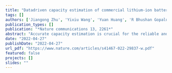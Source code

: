 ```yaml
---
title: "Datadriven capacity estimation of commercial lithium-ion batteries from voltage relaxation"
tags: []
authors: ['Jiangong Zhu', 'Yixiu Wang', 'Yuan Huang', 'R Bhushan Gopaluni', 'Yankai Cao', 'Michael Heere', 'Martin J Mühlbauer', 'Liuda Mereacre', 'Haifeng Dai', 'Xinhua Liu', 'Anatoliy Senyshyn', 'Xuezhe Wei', 'Michael Knapp', 'Helmut Ehrenberg']
publication_types: []
publication: "*Nature communications 13, 2261*"
abstract: "Accurate capacity estimation is crucial for the reliable and safe operation of lithium-ion batteries. In particular, exploiting the relaxation voltage curve features could enable battery capacity estimation without additional cycling information. Here, we report the study of three datasets comprising 130 commercial lithium-ion cells cycled under various conditions to evaluate the capacity estimation approach. One dataset is collected for model building from batteries with LiNi0.86Co0.11Al0.03O2-based positive electrodes. The other two datasets, used for validation, are obtained from batteries with LiNi0.83Co0.11Mn0.07O2-based positive electrodes and batteries with the blend of Li(NiCoMn)O2 - Li(NiCoAl)O2 positive electrodes. Base models that use machine learning methods are employed to estimate the battery capacity using features derived from the relaxation voltage profiles. The best model achieves a root-mean-square error of 1.1% for the dataset used for the model building. A transfer learning model is then developed by adding a featured linear transformation to the base model. This extended model achieves a root-mean-square error of less than 1.7% on the datasets used for the model validation, indicating the successful applicability of the capacity estimation approach utilizing cell voltage relaxation."
date: "2022-04-27"
publishDate: "2022-04-27"
url_pdf: "https://www.nature.com/articles/s41467-022-29837-w.pdf"
featured: false
projects: []
slides: ""
---
```

